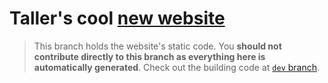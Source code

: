# Taller's cool [new website](http://tallerwebsolutions.github.io/)

> This branch holds the website's static code. You **should not contribute directly to this branch as everything here is automatically generated**. Check out the building code at [`dev` branch](https://github.com/TallerWebSolutions/tallerwebsolutions.github.io/tree/dev).
